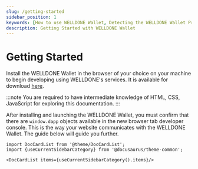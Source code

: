 ```yaml
---
slug: /getting-started
sidebar_position: 1
keywords: [How to use WELLDONE Wallet, Detecting the WELLDONE Wallet Provider]
description: Getting Started with WELLDONE Wallet
---
```


# Getting Started

Install the WELLDONE Wallet in the browser of your choice on your machine to begin developing using WELLDONE's services. It is available for download [here](https://chrome.google.com/webstore/detail/welldone-wallet/bmkakpenjmcpfhhjadflneinmhboecjf).

:::note
You are required to have intermediate knowledge of HTML, CSS, JavaScript for exploring this documentation.
:::

After installing and launching the WELLDONE Wallet, you must confirm that there are `window.dapp` objects available in the new browser tab developer console. This is the way your website communicates with the WELLDONE Wallet. The guide below will guide you further.

```mdx-code-block
import DocCardList from '@theme/DocCardList';
import {useCurrentSidebarCategory} from '@docusaurus/theme-common';

<DocCardList items={useCurrentSidebarCategory().items}/>
```

